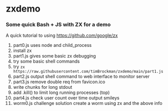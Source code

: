 # zxdemo
### Some quick Bash + JS with ZX for a demo
A quick tutorial to using https://github.com/google/zx

1. part0.js uses node and child_process
2. install zx
3. part1.js gives some basic zx debugging
4. try some basic shell commands
5. try `zx https://raw.githubusercontent.com/timBrockman/zxdemo/main/part1.js`
6. part2.js output shell command to web interface to monitor server
7. part3.js remove double req from favicon.ico
8. write chunks for long stdout
9. add .kill() to limit long running processes (top)
10. part4.js check user count over time output smileys
11. worm0.js challenge solution create a worm using zx and the above info
